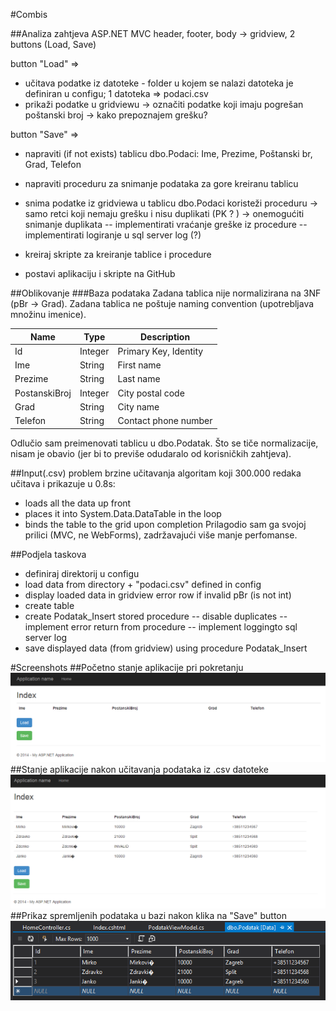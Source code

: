 #Combis

##Analiza zahtjeva
ASP.NET MVC
 header, footer, body -> gridview, 2 buttons (Load, Save)
 
button "Load" =>
- učitava podatke iz datoteke - folder u kojem se nalazi datoteka je definiran u configu; 1 datoteka => podaci.csv
- prikaži podatke u gridviewu -> označiti podatke koji imaju pogrešan poštanski broj -> kako prepoznajem grešku?

button "Save" =>
- napraviti (if not exists) tablicu dbo.Podaci: Ime, Prezime, Poštanski br, Grad, Telefon
- napraviti proceduru za snimanje podataka za gore kreiranu tablicu
- snima podatke iz gridviewa u tablicu dbo.Podaci koristeži proceduru -> samo retci koji nemaju grešku i nisu duplikati (PK ? ) -> onemogućiti snimanje duplikata
-- implementirati vraćanje greške iz procedure
-- implementirati logiranje u sql server log (?)

- kreiraj skripte za kreiranje tablice i procedure
- postavi aplikaciju i skripte na GitHub

##Oblikovanje
###Baza podataka
Zadana tablica nije normalizirana na 3NF (pBr -> Grad).
Zadana tablica ne poštuje naming convention (upotrebljava množinu imenice).

Name | Type | Description
--- | --- | ---
Id | Integer | Primary Key, Identity
Ime| String| First name
Prezime| String | Last name
PostanskiBroj | Integer | City postal code
Grad | String | City name
Telefon | String | Contact phone number

Odlučio sam preimenovati tablicu u dbo.Podatak.
Što se tiče normalizacije, nisam je obavio (jer bi to previše odudaralo od korisničkih zahtjeva).

##Input(.csv)
problem brzine učitavanja
algoritam koji 300.000 redaka učitava i prikazuje u 0.8s:
- loads all the data up front
- places it into System.Data.DataTable in the loop
- binds the table to the grid upon completion
Prilagodio sam ga svojoj prilici (MVC, ne WebForms), zadržavajući više manje perfomanse.

##Podjela taskova
- definiraj direktorij u configu
- load data from directory + "podaci.csv" defined in config
- display loaded data in gridview
error row if invalid pBr (is not int)
- create table
- create Podatak_Insert stored procedure
-- disable duplicates
-- implement error return from procedure
-- implement loggingto sql server log
- save displayed data (from gridview) using procedure Podatak_Insert

#Screenshots
##Početno stanje aplikacije pri pokretanju
![Pocetno stanje aplikacije](https://github.com/Alvareto/BisComDaata/blob/master/Screenshots/pocetnoStanje.png "Početno stanje")
##Stanje aplikacije nakon učitavanja podataka iz .csv datoteke
![Nakon učitavanja podataka](https://github.com/Alvareto/BisComDaata/blob/master/Screenshots/ucitaj.png "Učitavanje podataka")
##Prikaz spremljenih podataka u bazi nakon klika na "Save" button
![Nakon spremanja podataka](https://github.com/Alvareto/BisComDaata/blob/master/Screenshots/baza.png "Spremljeni podaci")
